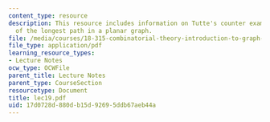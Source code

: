 ```yaml
---
content_type: resource
description: This resource includes information on Tutte's counter example, and length
  of the longest path in a planar graph.
file: /media/courses/18-315-combinatorial-theory-introduction-to-graph-theory-extremal-and-enumerative-combinatorics-spring-2005/17d0728d880db15d92695ddb67aeb44a_lec19.pdf
file_type: application/pdf
learning_resource_types:
- Lecture Notes
ocw_type: OCWFile
parent_title: Lecture Notes
parent_type: CourseSection
resourcetype: Document
title: lec19.pdf
uid: 17d0728d-880d-b15d-9269-5ddb67aeb44a
---
```


